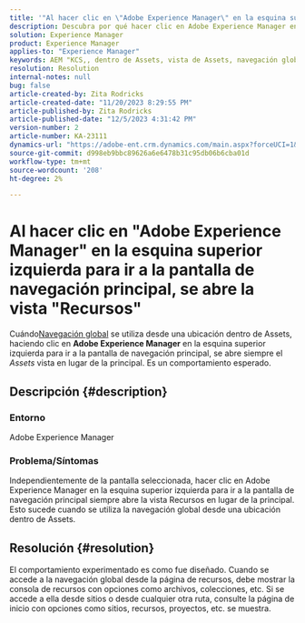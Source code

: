 ```yaml
---
title: '"Al hacer clic en \"Adobe Experience Manager\" en la esquina superior izquierda para ir a la pantalla de navegación principal, se abre la vista \"Assets\"'
description: Descubra por qué hacer clic en Adobe Experience Manager en la esquina superior izquierda abre la vista Recursos en lugar de la principal.
solution: Experience Manager
product: Experience Manager
applies-to: "Experience Manager"
keywords: AEM "KCS,, dentro de Assets, vista de Assets, navegación global"
resolution: Resolution
internal-notes: null
bug: false
article-created-by: Zita Rodricks
article-created-date: "11/20/2023 8:29:55 PM"
article-published-by: Zita Rodricks
article-published-date: "12/5/2023 4:31:42 PM"
version-number: 2
article-number: KA-23111
dynamics-url: "https://adobe-ent.crm.dynamics.com/main.aspx?forceUCI=1&pagetype=entityrecord&etn=knowledgearticle&id=1866d78d-e387-ee11-8179-6045bd006b3d"
source-git-commit: d998eb9bbc89626a6e6478b31c95db06b6cba01d
workflow-type: tm+mt
source-wordcount: '208'
ht-degree: 2%

---
```


# Al hacer clic en &quot;Adobe Experience Manager&quot; en la esquina superior izquierda para ir a la pantalla de navegación principal, se abre la vista &quot;Recursos&quot;


Cuándo[Navegación global](https://experienceleague.adobe.com/docs/experience-manager-cloud-service/content/sites/authoring/getting-started/basic-handling.html?lang=en#global-navigation) se utiliza desde una ubicación dentro de Assets, haciendo clic en <b>Adobe Experience Manager</b> en la esquina superior izquierda para ir a la pantalla de navegación principal, se abre siempre el *Assets* vista en lugar de la principal. Es un comportamiento esperado.

## Descripción {#description}


### Entorno

Adobe Experience Manager

### Problema/Síntomas

Independientemente de la pantalla seleccionada, hacer clic en Adobe Experience Manager en la esquina superior izquierda para ir a la pantalla de navegación principal siempre abre la vista Recursos en lugar de la principal. Esto sucede cuando se utiliza la navegación global desde una ubicación dentro de Assets.


## Resolución {#resolution}


El comportamiento experimentado es como fue diseñado. Cuando se accede a la navegación global desde la página de recursos, debe mostrar la consola de recursos con opciones como archivos, colecciones, etc. Si se accede a ella desde sitios o desde cualquier otra ruta, consulte la página de inicio con opciones como sitios, recursos, proyectos, etc. se muestra.

